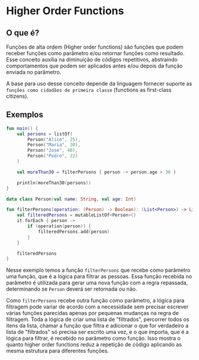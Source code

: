 # Higher Order Functions

## O que é?

Funções de alta ordem (Higher order functions) são funções que podem receber funções como parâmetro e/ou retornar funções como resultado. Esse conceito auxilia na diminuição de códigos repetitivos, abstraindo comportamentos que podem ser aplicados antes e/ou depois da função enviada no parâmetro.

A base para uso desse conceito depende da linguagem fornecer suporte as `funções como cidadãos de primeira classe` (functions as first-class citizens).

## Exemplos


```kotlin
fun main() {
    val persons = listOf(
        Person("Alice", 25),
        Person("Maria", 30),
        Person("Jose", 40),
        Person("Pedro", 22)
    )

    val moreThan30 = filterPersons { person -> person.age > 30 }

    println(moreThan30(persons))
}

data class Person(val name: String, val age: Int)

fun filterPersons(operation: (Person) -> Boolean): (List<Person>) -> List<Person> = {
    val filteredPersons = mutableListOf<Person>()
    it.forEach { person ->
        if (operation(person)) {
            filteredPersons.add(person)
        }
    }

    filteredPersons
}

```

Nesse exemplo temos a função `filterPersons` que recebe como parâmetro uma função, que é a lógica para filtrar as pessoas. Essa função recebida no parâmetro é utilizada para gerar uma nova função com a regra repassada, determinando se `Person` deverá ser retornada ou não. 

Como `filterPersons` recebe outra função como parâmetro, a lógica para filtragem pode variar de acordo com a necessidade sem precisar escrever várias funções parecidas apenas por pequenas mudanças na regra de filtragem. Toda a lógica de criar uma lista de "filtrados", percorrer todos os itens da lista, chamar a função que filtra e adicionar o que for verdadeiro a lista de "filtrados" só precisa ser escrito uma vez, e o que importa, que é a lógica para filtrar, é recebido no parâmetro como função. Isso mostra o quanto higher order functions reduz a repetição de código aplicando as mesma estrutura para diferentes funções.
